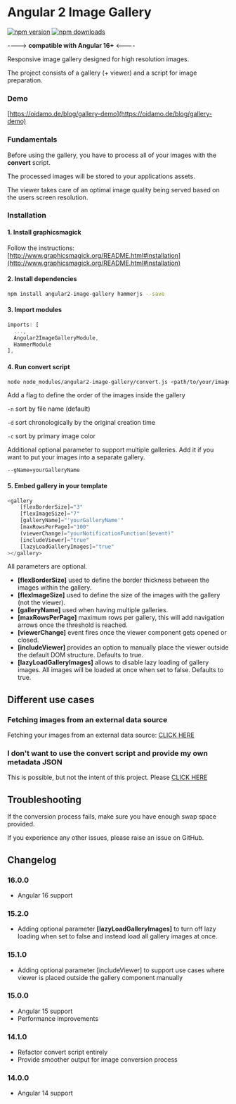 # Angular 2 Image Gallery

[![npm version](https://img.shields.io/npm/v/angular2-image-gallery?style=for-the-badge)](https://img.shields.io/npm/v/angular2-image-gallery?style=for-the-badge)
[![npm downloads](https://img.shields.io/npm/dm/angular2-image-gallery?style=for-the-badge)](https://www.npmjs.com/package/angular2-image-gallery)

----> **compatible with Angular 16+** <----

Responsive image gallery designed for high resolution images.

The project consists of a gallery (+ viewer) and a script for image preparation.

### Demo

[https://oidamo.de/blog/gallery-demo](https://oidamo.de/blog/gallery-demo)

### Fundamentals
Before using the gallery, you have to process all of your images with the **convert** script. 

The processed images will be stored to your applications assets.

The viewer takes care of an optimal image quality being served based on the users screen resolution.

### Installation

#### 1. Install graphicsmagick

Follow the instructions: [http://www.graphicsmagick.org/README.html#installation](http://www.graphicsmagick.org/README.html#installation)

#### 2. Install dependencies

```bash
npm install angular2-image-gallery hammerjs --save
```

#### 3. Import modules

```javascript
imports: [
  ...,
  Angular2ImageGalleryModule,
  HammerModule
],
```

#### 4. Run convert script

```bash
node node_modules/angular2-image-gallery/convert.js <path/to/your/images>
```

Add a flag to define the order of the images inside the gallery

`-n` sort by file name (default)

`-d` sort chronologically by the original creation time

`-c` sort by primary image color

Additional optional parameter to support multiple galleries. Add it if you want to put your images into a separate gallery.

`--gName=yourGalleryName`

#### 5. Embed gallery in your template

```javascript
<gallery
    [flexBorderSize]="3"
    [flexImageSize]="7"
    [galleryName]="'yourGalleryName'"
    [maxRowsPerPage]="100"
    (viewerChange)="yourNotificationFunction($event)"
    [includeViewer]="true"
    [lazyLoadGalleryImages]="true"
></gallery>
```

All parameters are optional.

* **[flexBorderSize]** used to define the border thickness between the images within the gallery.
* **[flexImageSize]** used to define the size of the images with the gallery (not the viewer).
* **[galleryName]** used when having multiple galleries.
* **[maxRowsPerPage]** maximum rows per gallery, this will add navigation arrows once the threshold is reached.
* **[viewerChange]** event fires once the viewer component gets opened or closed.
* **[includeViewer]** provides an option to manually place the viewer outside the default DOM structure. Defaults to true.
* **[lazyLoadGalleryImages]** allows to disable lazy loading of gallery images. All images will be loaded at once when set to false. Defaults to true.

## Different use cases
### Fetching images from an external data source

Fetching your images from an external data source: [CLICK HERE](https://github.com/BenjaminBrandmeier/angular2-image-gallery/blob/master/docs/externalDataSource.md)

### I don't want to use the convert script and provide my own metadata JSON

This is possible, but not the intent of this project. Please [CLICK HERE](https://github.com/BenjaminBrandmeier/angular2-image-gallery/blob/master/docs/ownJSON.md)

## Troubleshooting

If the conversion process fails, make sure you have enough swap space provided.

If you experience any other issues, please raise an issue on GitHub.

## Changelog

### 16.0.0

* Angular 16 support

### 15.2.0

* Adding optional parameter **[lazyLoadGalleryImages]** to turn off lazy loading when set to false and instead load all gallery images at once.

### 15.1.0

* Adding optional parameter [includeViewer] to support use cases where viewer is placed outside the gallery component manually

### 15.0.0

* Angular 15 support
* Performance improvements

### 14.1.0

* Refactor convert script entirely
* Provide smoother output for image conversion process

### 14.0.0

* Angular 14 support

